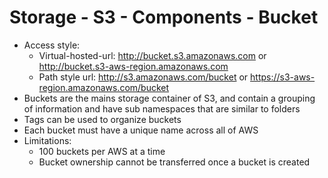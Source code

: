 # Storage - S3 - Components - Bucket
- Access style:
  - Virtual-hosted-url: http://bucket.s3.amazonaws.com or http://bucket.s3-aws-region.amazonaws.com 
  - Path style url: http://s3.amazonaws.com/bucket or https://s3-aws-region.amazonaws.com/bucket 
- Buckets are the mains storage container of S3, and contain a grouping of information and have sub namespaces that are similar to folders
- Tags can be used to organize buckets
- Each bucket must have a unique name across all of AWS
- Limitations:
  - 100 buckets per AWS at a time
  - Bucket ownership cannot be transferred once a bucket is created